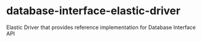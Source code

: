 # database-interface-elastic-driver

Elastic Driver that provides reference implementation for Database Interface API
